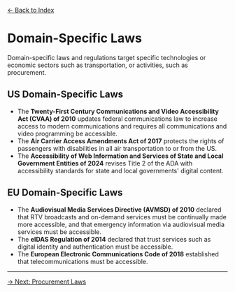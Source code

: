 [&larr; Back to Index](../index.md)

# Domain-Specific Laws

Domain-specific laws and regulations target specific technologies or economic sectors such as transportation, or activities, such as procurement.

## US Domain-Specific Laws

* The **Twenty-First Century Communications and Video Accessibility Act (CVAA) of 2010** updates federal communications law to increase access to modern communications and requires all communications and video programming be accessible.
* The **Air Carrier Access Amendments Act of 2017** protects the rights of passengers with disabilities in all air transportation to or from the US.
* The **Accessibility of Web Information and Services of State and Local Government Entities of 2024** revises Title 2 of the ADA with accessibility standards for state and local governments' digital content.

## EU Domain-Specific Laws

* The **Audiovisual Media Services Directive (AVMSD) of 2010** declared that RTV broadcasts and on-demand services must be continually made more accessible, and that emergency information via audiovisual media services must be accessible.
* The **eIDAS Regulation of 2014** declared that trust services such as digital identity and authentication must be accessible.
* The **European Electronic Communications Code of 2018** established that telecommunications must be accessible.

--- 

[&rarr; Next: Procurement Laws](2-procurement-laws.md)